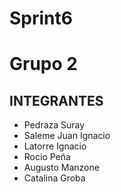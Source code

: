 # Sprint6
# Grupo 2
## INTEGRANTES
- Pedraza Suray
- Saleme Juan Ignacio
- Latorre Ignacio
- Rocio Peña
- Augusto Manzone
- Catalina Groba
